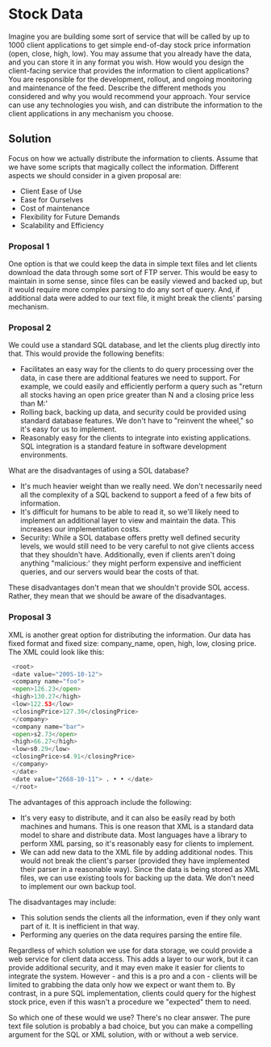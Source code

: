 # Stock Data
Imagine you are building some sort of service that will be called by up to 1000 client
applications to get simple end-of-day stock price information (open, close, high, low). You may
assume that you already have the data, and you can store it in any format you wish. How would you
design the client-facing service that provides the information to client applications? You are responsible
for the development, rollout, and ongoing monitoring and maintenance of the feed. Describe
the different methods you considered and why you would recommend your approach. Your service
can use any technologies you wish, and can distribute the information to the client applications in
any mechanism you choose.

## Solution
Focus on how we actually distribute the information to clients. Assume that we have some scripts that
magically collect the information. Different aspects we should consider in a given proposal
are:
- Client Ease of Use
- Ease for Ourselves
- Cost of maintenance
- Flexibility for Future Demands
- Scalability and Efficiency

### Proposal 1
One option is that we could keep the data in simple text files and let clients download the data through
some sort of FTP server. This would be easy to maintain in some sense, since files can be easily viewed and
backed up, but it would require more complex parsing to do any sort of query. And, if additional data were
added to our text file, it might break the clients' parsing mechanism.

### Proposal 2
We could use a standard SQL database, and let the clients plug directly into that. This would provide the
following benefits:
- Facilitates an easy way for the clients to do query processing over the data, in case there are additional
features we need to support. For example, we could easily and efficiently perform a query such as "return
all stocks having an open price greater than N and a closing price less than M:'
- Rolling back, backing up data, and security could be provided using standard database features. We
don't have to "reinvent the wheel," so it's easy for us to implement.
- Reasonably easy for the clients to integrate into existing applications. SQL integration is a standard
feature in software development environments.

What are the disadvantages of using a SOL database?
- It's much heavier weight than we really need. We don't necessarily need all the complexity of a SQL
backend to support a feed of a few bits of information.
- It's difficult for humans to be able to read it, so we'll likely need to implement an additional layer to view
and maintain the data. This increases our implementation costs.
- Security: While a SOL database offers pretty well defined security levels, we would still need to be very
careful to not give clients access that they shouldn't have. Additionally, even if clients aren't doing
anything "malicious:' they might perform expensive and inefficient queries, and our servers would bear
the costs of that.

These disadvantages don't mean that we shouldn't provide SOL access. Rather, they mean that we should
be aware of the disadvantages.

### Proposal 3
XML is another great option for distributing the information. Our data has fixed format and fixed size:
company_name, open, high, low, closing price. The XML could look like this:
```python
 <root>
 <date value="200S-10-12">
 <company name="foo">
 <open>126.23</open>
 <high>130.27</high>
 <low>122.S3</low>
 <closingPrice>127.30</closingPrice>
 </company>
 <company name="bar">
 <open>s2.73</open>
 <high>66.27</high>
 <low>s0.29</low>
 <closingPrice>s4.91</closingPrice>
 </company>
 </date>
 <date value="2668-10-11"> . • • </date>
 </root>
```

The advantages of this approach include the following:
- It's very easy to distribute, and it can also be easily read by both machines and humans. This is one
reason that XML is a standard data model to share and distribute data. Most languages have a library to
perform XML parsing, so it's reasonably easy for clients to implement.
- We can add new data to the XML file by adding additional nodes. This would not break the client's parser
(provided they have implemented their parser in a reasonable way). Since the data is being stored as XML
 files, we can use existing tools for backing up the data. We don't need to implement our own backup tool.

The disadvantages may include:
- This solution sends the clients all the information, even if they only want part of it. It is inefficient in that
way. 
- Performing any queries on the data requires parsing the entire file.

Regardless of which solution we use for data storage, we could provide a web service for client
data access. This adds a layer to our work, but it can provide additional security, and it may even make it
easier for clients to integrate the system.
However - and this is a pro and a con - clients will be limited to grabbing the data only how we expect or
want them to. By contrast, in a pure SQL implementation, clients could query for the highest stock price,
even if this wasn't a procedure we "expected" them to need.

So which one of these would we use? There's no clear answer. The pure text file solution is probably a
bad choice, but you can make a compelling argument for the SQL or XML solution, with or without a web
service.